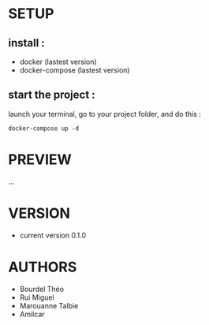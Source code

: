 <h1> SETUP </h1>

<h2> install : </h2>
<ul>
  <li>docker (lastest version)</li>
  <li>docker-compose (lastest version)</li>
</ul>

<h2> start the project : </h2>
launch your terminal, go to your project folder, and do this : 

``docker-compose up -d``


<h1> PREVIEW </h1>
...

<h1 color="blue"> VERSION </h1>
<ul>
  <li>current version 0.1.0</li>
</ul>

<h1> AUTHORS </h1>
<ul>
  <li>Bourdel Théo</li>
  <li>Rui Miguel</li>
  <li>Marouanne Talbie</li>
  <li>Amilcar</li>
</ul>
